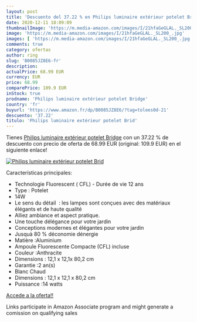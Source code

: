 ```yaml
---
layout: post
title: 'Descuento del 37.22 % en Philips luminaire extérieur potelet Brid'
date: 2020-12-11 18:09:09
thumbnailImage: 'https://m.media-amazon.com/images/I/21hfaGeGLAL._SL200_.jpg'
image: 'https://m.media-amazon.com/images/I/21hfaGeGLAL._SL200_.jpg'
images: [ 'https://m.media-amazon.com/images/I/21hfaGeGLAL._SL200_.jpg' ]
comments: true
category: ofertas
author: ring
slug: 'B0085JZ8E6-fr'
description:
actualPrice: 68.99 EUR
currency: EUR
price: 68.99
comparePrice: 109.9 EUR
inStock: true
prodname: 'Philips luminaire extérieur potelet Bridge'
country: 'fr'
buyurl: 'https://www.amazon.fr/dp/B0085JZ8E6/?tag=tolees0d-21'
descuento: '37.22'
titulo: 'Philips luminaire extérieur potelet Brid'
---
```


Tienes [Philips luminaire extérieur potelet Bridge](https://www.amazon.fr/dp/B0085JZ8E6/?tag=tolees0d-21) con un 37.22 % de descuento con precio de oferta de 68.99 EUR (original: 109.9 EUR) en el siguiente enlace!

[![Philips luminaire extérieur potelet Brid](https://m.media-amazon.com/images/I/21hfaGeGLAL._SL200_.jpg)](https://www.amazon.fr/dp/B0085JZ8E6/?tag=tolees0d-21)

Características principales:

- Technologie Fluorescent ( CFL) - Durée de vie 12 ans
- Type : Potelet
- 14W
- Le sens du détail  : les lampes sont conçues avec des matériaux élégants et de haute qualité
- Alliez ambiance et aspect pratique.
- Une touche délégance pour votre jardin
- Conceptions modernes et élégantes pour votre jardin
- Jusquà 80 % déconomie dénergie
- Matière :Aluminium
- Ampoule Fluorescente Compacte (CFL) incluse
- Couleur :Anthracite
- Dimensions : 12,1 x 12,1x 80,2 cm
- Garantie :2 an(s)
- Blanc Chaud
- Dimensions : 12,1 x 12,1 x 80,2 cm
- Puissance :14 watts

[Accede a la oferta!!](https://www.amazon.fr/dp/B0085JZ8E6/?tag=tolees0d-21)

Links participate in Amazon Associate program and might generate a comission on qualifying sales


